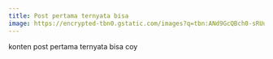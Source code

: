 ```yaml
---
title: Post pertama ternyata bisa
image: https://encrypted-tbn0.gstatic.com/images?q=tbn:ANd9GcQBch0-sRUuxj8nsVInf74dc-giYACJ0WopnQ&s
---
```

konten post pertama ternyata bisa coy
